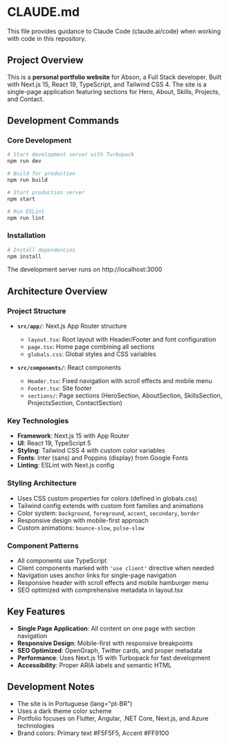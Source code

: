 # CLAUDE.md

This file provides guidance to Claude Code (claude.ai/code) when working with code in this repository.

## Project Overview

This is a **personal portfolio website** for Abson, a Full Stack developer. Built with Next.js 15, React 19, TypeScript, and Tailwind CSS 4. The site is a single-page application featuring sections for Hero, About, Skills, Projects, and Contact.

## Development Commands

### Core Development
```bash
# Start development server with Turbopack
npm run dev

# Build for production
npm run build

# Start production server
npm start

# Run ESLint
npm run lint
```

### Installation
```bash
# Install dependencies
npm install
```

The development server runs on http://localhost:3000

## Architecture Overview

### Project Structure
- **`src/app/`**: Next.js App Router structure
  - `layout.tsx`: Root layout with Header/Footer and font configuration
  - `page.tsx`: Home page combining all sections
  - `globals.css`: Global styles and CSS variables

- **`src/components/`**: React components
  - `Header.tsx`: Fixed navigation with scroll effects and mobile menu
  - `Footer.tsx`: Site footer
  - `sections/`: Page sections (HeroSection, AboutSection, SkillsSection, ProjectsSection, ContactSection)

### Key Technologies
- **Framework**: Next.js 15 with App Router
- **UI**: React 19, TypeScript 5
- **Styling**: Tailwind CSS 4 with custom color variables
- **Fonts**: Inter (sans) and Poppins (display) from Google Fonts
- **Linting**: ESLint with Next.js config

### Styling Architecture
- Uses CSS custom properties for colors (defined in globals.css)
- Tailwind config extends with custom font families and animations
- Color system: `background`, `foreground`, `accent`, `secondary`, `border`
- Responsive design with mobile-first approach
- Custom animations: `bounce-slow`, `pulse-slow`

### Component Patterns
- All components use TypeScript
- Client components marked with `'use client'` directive when needed
- Navigation uses anchor links for single-page navigation
- Responsive header with scroll effects and mobile hamburger menu
- SEO optimized with comprehensive metadata in layout.tsx

## Key Features
- **Single Page Application**: All content on one page with section navigation
- **Responsive Design**: Mobile-first with responsive breakpoints
- **SEO Optimized**: OpenGraph, Twitter cards, and proper metadata
- **Performance**: Uses Next.js 15 with Turbopack for fast development
- **Accessibility**: Proper ARIA labels and semantic HTML

## Development Notes
- The site is in Portuguese (lang="pt-BR")
- Uses a dark theme color scheme
- Portfolio focuses on Flutter, Angular, .NET Core, Next.js, and Azure technologies
- Brand colors: Primary text #F5F5F5, Accent #FF9100